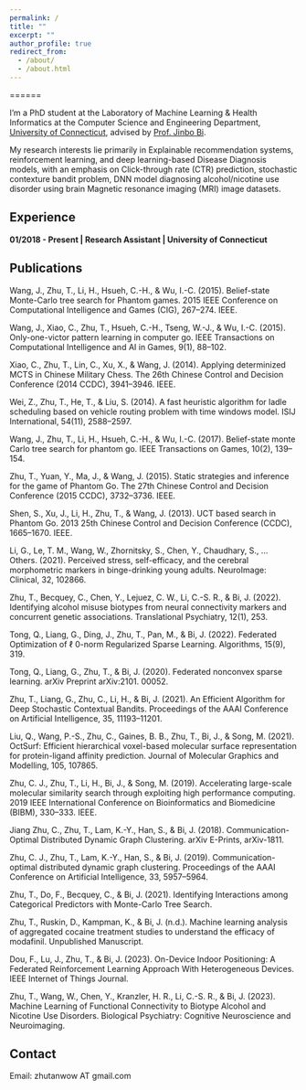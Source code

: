 ```yaml
---
permalink: /
title: ""
excerpt: ""
author_profile: true
redirect_from: 
  - /about/
  - /about.html
---
```


======

I’m a PhD student at the Laboratory of Machine Learning & Health Informatics at the Computer Science and Engineering Department, [University of Connecticut](https://uconn.edu/), advised by [Prof. Jinbo Bi](http://www.engr.uconn.edu/~jinbo/). 

My research interests lie primarily in Explainable recommendation systems, reinforcement learning, and deep learning-based Disease Diagnosis models, with an emphasis on Click-through rate (CTR) prediction, stochastic contexture bandit problem, DNN model diagnosing alcohol/nicotine use disorder using brain Magnetic resonance imaging (MRI) image datasets.

## Experience
**01/2018 - Present | Research Assistant | University of Connecticut**
<!--- * Designed graph neural networks, NLP, machine learning methods to improve drug discovery, knowledge graph completion, depression detection and so on. -->
<!--- * Supervisors: [Prof. Jinbo Bi](http://www.engr.uconn.edu/~jinbo/) and [Prof. Fei Wang](https://scholar.google.com/citations?user=FjCbjDYAAAAJ&hl=en) (Advised by Prof. Wang for a year).-->


## Publications
Wang, J., Zhu, T., Li, H., Hsueh, C.-H., & Wu, I.-C. (2015). Belief-state Monte-Carlo tree search for Phantom games. 2015 IEEE Conference on Computational Intelligence and Games (CIG), 267–274. IEEE.

Wang, J., Xiao, C., Zhu, T., Hsueh, C.-H., Tseng, W.-J., & Wu, I.-C. (2015). Only-one-victor pattern learning in computer go. IEEE Transactions on Computational Intelligence and AI in Games, 9(1), 88–102.

Xiao, C., Zhu, T., Lin, C., Xu, X., & Wang, J. (2014). Applying determinized MCTS in Chinese Military Chess. The 26th Chinese Control and Decision Conference (2014 CCDC), 3941–3946. IEEE.

Wei, Z., Zhu, T., He, T., & Liu, S. (2014). A fast heuristic algorithm for ladle scheduling based on vehicle routing problem with time windows model. ISIJ International, 54(11), 2588–2597.

Wang, J., Zhu, T., Li, H., Hsueh, C.-H., & Wu, I.-C. (2017). Belief-state monte Carlo tree search for phantom go. IEEE Transactions on Games, 10(2), 139–154.

Zhu, T., Yuan, Y., Ma, J., & Wang, J. (2015). Static strategies and inference for the game of Phantom Go. The 27th Chinese Control and Decision Conference (2015 CCDC), 3732–3736. IEEE.

Shen, S., Xu, J., Li, H., Zhu, T., & Wang, J. (2013). UCT based search in Phantom Go. 2013 25th Chinese Control and Decision Conference (CCDC), 1665–1670. IEEE.

Li, G., Le, T. M., Wang, W., Zhornitsky, S., Chen, Y., Chaudhary, S., … Others. (2021). Perceived stress, self-efficacy, and the cerebral morphometric markers in binge-drinking young adults. NeuroImage: Clinical, 32, 102866.

Zhu, T., Becquey, C., Chen, Y., Lejuez, C. W., Li, C.-S. R., & Bi, J. (2022). Identifying alcohol misuse biotypes from neural connectivity markers and concurrent genetic associations. Translational Psychiatry, 12(1), 253.

Tong, Q., Liang, G., Ding, J., Zhu, T., Pan, M., & Bi, J. (2022). Federated Optimization of ℓ 0-norm Regularized Sparse Learning. Algorithms, 15(9), 319.

Tong, Q., Liang, G., Zhu, T., & Bi, J. (2020). Federated nonconvex sparse learning. arXiv Preprint arXiv:2101. 00052.

Zhu, T., Liang, G., Zhu, C., Li, H., & Bi, J. (2021). An Efficient Algorithm for Deep Stochastic Contextual Bandits. Proceedings of the AAAI Conference on Artificial Intelligence, 35, 11193–11201.

Liu, Q., Wang, P.-S., Zhu, C., Gaines, B. B., Zhu, T., Bi, J., & Song, M. (2021). OctSurf: Efficient hierarchical voxel-based molecular surface representation for protein-ligand affinity prediction. Journal of Molecular Graphics and Modelling, 105, 107865.

Zhu, C. J., Zhu, T., Li, H., Bi, J., & Song, M. (2019). Accelerating large-scale molecular similarity search through exploiting high performance computing. 2019 IEEE International Conference on Bioinformatics and Biomedicine (BIBM), 330–333. IEEE.

Jiang Zhu, C., Zhu, T., Lam, K.-Y., Han, S., & Bi, J. (2018). Communication-Optimal Distributed Dynamic Graph Clustering. arXiv E-Prints, arXiv-1811.

Zhu, C. J., Zhu, T., Lam, K.-Y., Han, S., & Bi, J. (2019). Communication-optimal distributed dynamic graph clustering. Proceedings of the AAAI Conference on Artificial Intelligence, 33, 5957–5964.

Zhu, T., Do, F., Becquey, C., & Bi, J. (2021). Identifying Interactions among Categorical Predictors with Monte-Carlo Tree Search.

Zhu, T., Ruskin, D., Kampman, K., & Bi, J. (n.d.). Machine learning analysis of aggregated cocaine treatment studies to understand the efficacy of modafinil. Unpublished Manuscript.

Dou, F., Lu, J., Zhu, T., & Bi, J. (2023). On-Device Indoor Positioning: A Federated Reinforcement Learning Approach With Heterogeneous Devices. IEEE Internet of Things Journal.

Zhu, T., Wang, W., Chen, Y., Kranzler, H. R., Li, C.-S. R., & Bi, J. (2023). Machine Learning of Functional Connectivity to Biotype Alcohol and Nicotine Use Disorders. Biological Psychiatry: Cognitive Neuroscience and Neuroimaging.
## Contact
Email: zhutanwow AT gmail.com

